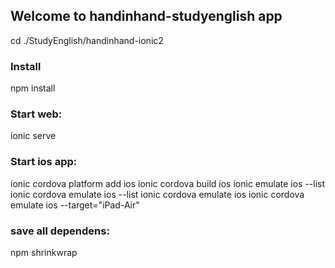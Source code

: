 ## Welcome to handinhand-studyenglish app

cd ./StudyEnglish/handinhand-ionic2

### Install
  npm install 


### Start web:
  ionic serve


### Start ios app:
  ionic cordova platform add ios
  ionic cordova build ios
  ionic emulate ios --list
  ionic cordova  emulate ios --list
  ionic cordova  emulate ios 
  ionic cordova  emulate ios  --target="iPad-Air"


### save all dependens:
  npm shrinkwrap

